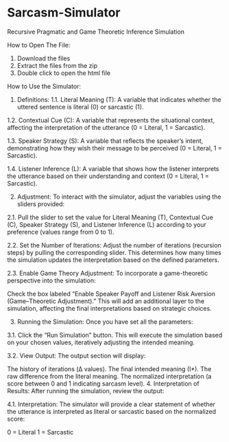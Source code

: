 # Sarcasm-Simulator
Recursive Pragmatic and Game Theoretic Inference Simulation

How to Open The File:

1. Download the files
2. Extract the files from the zip
3. Double click to open the html file

How to Use the Simulator:

1. Definitions:
1.1. Literal Meaning (T): A variable that indicates whether the uttered sentence is literal (0) or sarcastic (1).

1.2. Contextual Cue (C): A variable that represents the situational context, affecting the interpretation of the utterance (0 = Literal, 1 = Sarcastic).

1.3. Speaker Strategy (S): A variable that reflects the speaker’s intent, demonstrating how they wish their message to be perceived (0 = Literal, 1 = Sarcastic).

1.4. Listener Inference (L): A variable that shows how the listener interprets the utterance based on their understanding and context (0 = Literal, 1 = Sarcastic).

2. Adjustment:
To interact with the simulator, adjust the variables using the sliders provided:

2.1. Pull the slider to set the value for Literal Meaning (T), Contextual Cue (C), Speaker Strategy (S), and Listener Inference (L) according to your preference (values range from 0 to 1).

2.2. Set the Number of Iterations: Adjust the number of iterations (recursion steps) by pulling the corresponding slider. This determines how many times the simulation updates the interpretation based on the defined parameters.

2.3. Enable Game Theory Adjustment: To incorporate a game-theoretic perspective into the simulation:

Check the box labeled “Enable Speaker Payoff and Listener Risk Aversion (Game–Theoretic Adjustment).” This will add an additional layer to the simulation, affecting the final interpretations based on strategic choices.

3. Running the Simulation:
Once you have set all the parameters:

3.1. Click the “Run Simulation” button. This will execute the simulation based on your chosen values, iteratively adjusting the intended meaning.

3.2. View Output: The output section will display:

The history of iterations (Δ values).
The final intended meaning (I*).
The raw difference from the literal meaning.
The normalized interpretation (a score between 0 and 1 indicating sarcasm level).
4. Interpretation of Results:
After running the simulation, review the output:

4.1. Interpretation: The simulator will provide a clear statement of whether the utterance is interpreted as literal or sarcastic based on the normalized score:

0 = Literal
1 = Sarcastic


